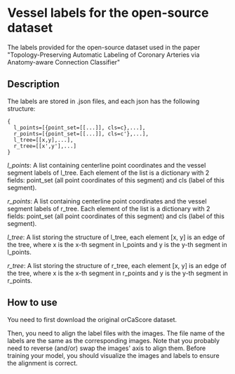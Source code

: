 # Vessel labels for the open-source dataset
The labels provided for the open-source dataset used in the paper "Topology-Preserving Automatic Labeling of Coronary Arteries via Anatomy-aware Connection Classifier"

## Description
The labels are stored in .json files, and each json has the following structure:
```
{
  l_points=[{point_set=[[...]], cls=c},...],
  r_points=[{point_set=[[...]], cls=c'},...],
  l_tree=[[x,y],...], 
  r_tree=[[x',y'],...]
}
```


*l_points*: A list containing centerline point coordinates and the vessel segment labels of l_tree. Each element of the list is a dictionary with 2 fields: point_set (all point coordinates of this segment) and cls (label of this segment).

*r_points*: A list containing centerline point coordinates and the vessel segment labels of r_tree. Each element of the list is a dictionary with 2 fields: point_set (all point coordinates of this segment) and cls (label of this segment).

*l_tree*: A list storing the structure of l_tree, each element [x, y] is an edge of the tree, where x is the x-th segment in l_points and y is the y-th segment in l_points.

*r_tree*: A list storing the structure of r_tree, each element [x, y] is an edge of the tree, where x is the x-th segment in r_points and y is the y-th segment in r_points.

## How to use
You need to first download the original orCaScore dataset.

Then, you need to align the label files with the images. The file name of the labels are the same as the corresponding images. Note that you probably need to reverse (and/or) swap the images' axis to align them. Before training your model, you should visualize the images and labels to ensure the alignment is correct.
